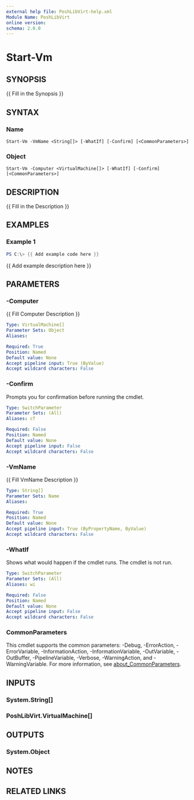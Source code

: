 ```yaml
---
external help file: PoshLibVirt-help.xml
Module Name: PoshLibVirt
online version:
schema: 2.0.0
---
```


# Start-Vm

## SYNOPSIS
{{ Fill in the Synopsis }}

## SYNTAX

### Name
```
Start-Vm -VmName <String[]> [-WhatIf] [-Confirm] [<CommonParameters>]
```

### Object
```
Start-Vm -Computer <VirtualMachine[]> [-WhatIf] [-Confirm] [<CommonParameters>]
```

## DESCRIPTION
{{ Fill in the Description }}

## EXAMPLES

### Example 1
```powershell
PS C:\> {{ Add example code here }}
```

{{ Add example description here }}

## PARAMETERS

### -Computer
{{ Fill Computer Description }}

```yaml
Type: VirtualMachine[]
Parameter Sets: Object
Aliases:

Required: True
Position: Named
Default value: None
Accept pipeline input: True (ByValue)
Accept wildcard characters: False
```

### -Confirm
Prompts you for confirmation before running the cmdlet.

```yaml
Type: SwitchParameter
Parameter Sets: (All)
Aliases: cf

Required: False
Position: Named
Default value: None
Accept pipeline input: False
Accept wildcard characters: False
```

### -VmName
{{ Fill VmName Description }}

```yaml
Type: String[]
Parameter Sets: Name
Aliases:

Required: True
Position: Named
Default value: None
Accept pipeline input: True (ByPropertyName, ByValue)
Accept wildcard characters: False
```

### -WhatIf
Shows what would happen if the cmdlet runs.
The cmdlet is not run.

```yaml
Type: SwitchParameter
Parameter Sets: (All)
Aliases: wi

Required: False
Position: Named
Default value: None
Accept pipeline input: False
Accept wildcard characters: False
```

### CommonParameters
This cmdlet supports the common parameters: -Debug, -ErrorAction, -ErrorVariable, -InformationAction, -InformationVariable, -OutVariable, -OutBuffer, -PipelineVariable, -Verbose, -WarningAction, and -WarningVariable. For more information, see [about_CommonParameters](http://go.microsoft.com/fwlink/?LinkID=113216).

## INPUTS

### System.String[]
### PoshLibVirt.VirtualMachine[]
## OUTPUTS

### System.Object
## NOTES

## RELATED LINKS
